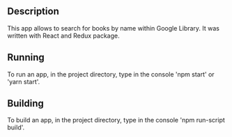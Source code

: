 ## Description
This app allows to search for books by name within Google Library. It was written with React and Redux package.

## Running
To run an app, in the project directory, type in the console 'npm start' or 'yarn start'.

## Building
To build an app, in the project directory, type in the console 'npm run-script build'.


